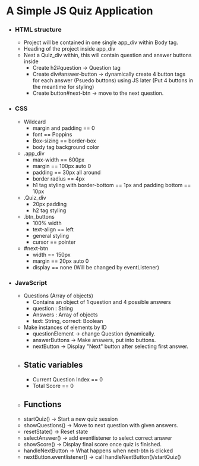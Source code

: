 # A Simple JS Quiz Application

- ### HTML structure
  - Project will be contained in one single app_div within Body tag.
  - Heading of the project inside app_div
  - Nest a Quiz_div within, this will contain question and answer buttons inside
    - Create h2#question -> Question tag
    - Create div#answer-button -> dynamically create 4 button tags
      for each answer (Psuedo buttons) using JS later (Put 4 buttons in the meantime for styling)
    - Create button#next-btn -> move to the next question.
- ### CSS
  - Wildcard
    - margin and padding == 0
    - font == Poppins
    - Box-sizing == border-box
    - body tag background color
  - .app_div
    - max-width == 600px
    - margin == 100px auto 0
    - padding == 30px all around
    - border radius == 4px
    - h1 tag styling with border-bottom == 1px and padding bottom == 10px
  - .Quiz_div
    - 20px padding
    - h2 tag styling
  - .btn_buttons
    - 100% width
    - text-align == left
    - general styling
    - cursor == pointer
  - #next-btn
    - width == 150px
    - margin == 20px auto 0
    - display == none (Will be changed by eventListener)
- ### JavaScript
  - Questions (Array of objects)
    - Contains an object of 1 question and 4 possible answers
    - question : String
    - Answers : Array of objects
    - text: String, correct: Boolean
  - Make instances of elements by ID
    - questionElement -> change Question dynamically.
    - answerButtons -> Make answers, put into buttons.
    - nextButton -> Display "Next" button after selecting first answer.
  - ## Static variables
    - Current Question Index == 0
    - Total Score == 0
  - ## Functions
  - startQuiz()
    -> Start a new quiz session
  - showQuestions()
    -> Move to next question with given answers.
  - resetState()
    -> Reset state
  - selectAnswer()
    -> add eventlistener to select correct answer
  - showScore()
    -> Display final score once quiz is finished.
  - handleNextButton
    -> What happens when next-btn is clicked
  - nextButton.eventlistener()
    -> call handleNextButton()/startQuiz()
